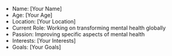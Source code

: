 - Name: [Your Name]
- Age: [Your Age]
- Location: [Your Location]
- Current Role: Working on transforming mental health globally
- Passion: Improving specific aspects of mental health
- Interests: [Your Interests]
- Goals: [Your Goals]